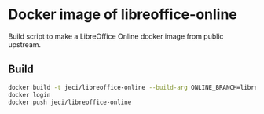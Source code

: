 # Docker image of libreoffice-online

Build script to make a LibreOffice Online docker image from public upstream.


## Build

``` bash
docker build -t jeci/libreoffice-online --build-arg ONLINE_BRANCH=libreoffice-6-1 .
docker login
docker push jeci/libreoffice-online
```
